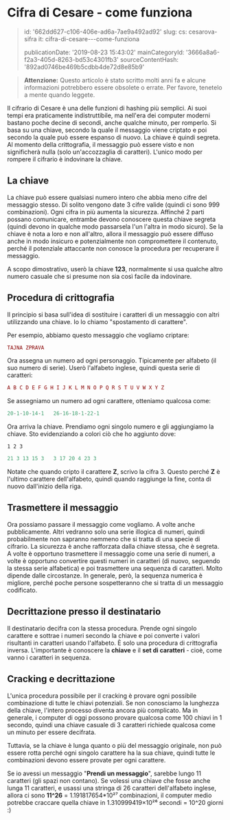 Cifra di Cesare - come funziona
===============================

> id: '662dd627-c106-406e-ad6a-7ae9a492ad92'
> slug:
> 	cs: cesarova-sifra
> 	it: cifra-di-cesare---come-funziona
> 
> publicationDate: '2019-08-23 15:43:02'
> mainCategoryId: '3666a8a6-f2a3-405d-8263-bd53c4301fb3'
> sourceContentHash: '892ad0746be469b5cdbb4de72d8e85b9'

> **Attenzione:** Questo articolo è stato scritto molti anni fa e alcune informazioni potrebbero essere obsolete o errate. Per favore, tenetelo a mente quando leggete.

Il cifrario di Cesare è una delle funzioni di hashing più semplici. Ai suoi tempi era praticamente indistruttibile, ma nell'era dei computer moderni bastano poche decine di secondi, anche qualche minuto, per romperlo. Si basa su una chiave, secondo la quale il messaggio viene criptato e poi secondo la quale può essere espanso di nuovo. La chiave è quindi segreta. Al momento della crittografia, il messaggio può essere visto e non significherà nulla (solo un'accozzaglia di caratteri). L'unico modo per rompere il cifrario è indovinare la chiave.

La chiave
--------------------------

La chiave può essere qualsiasi numero intero che abbia meno cifre del messaggio stesso. Di solito vengono date 3 cifre valide (quindi ci sono 999 combinazioni). Ogni cifra in più aumenta la sicurezza. Affinché 2 parti possano comunicare, entrambe devono conoscere questa chiave segreta (quindi devono in qualche modo passarsela l'un l'altra in modo sicuro). Se la chiave è nota a loro e non all'altro, allora il messaggio può essere diffuso anche in modo insicuro e potenzialmente non compromettere il contenuto, perché il potenziale attaccante non conosce la procedura per recuperare il messaggio.

A scopo dimostrativo, userò la chiave **123**, normalmente si usa qualche altro numero casuale che si presume non sia così facile da indovinare.

Procedura di crittografia
--------------------------

Il principio si basa sull'idea di sostituire i caratteri di un messaggio con altri utilizzando una chiave. Io lo chiamo "spostamento di carattere".

Per esempio, abbiamo questo messaggio che vogliamo criptare:

```php
TAJNA ZPRAVA
```

Ora assegna un numero ad ogni personaggio. Tipicamente per alfabeto (il suo numero di serie). Userò l'alfabeto inglese, quindi questa serie di caratteri:

```php
A B C D E F G H I J K L M N O P Q R S T U V W X Y Z
```

Se assegniamo un numero ad ogni carattere, otteniamo qualcosa come:

```php
20-1-10-14-1   26-16-18-1-22-1
```

Ora arriva la chiave. Prendiamo ogni singolo numero e gli aggiungiamo la chiave. Sto evidenziando a colori ciò che ho aggiunto dove:

`1 2 3`

```php
21 3 13 15 3   3 17 20 4 23 3
```

Notate che quando cripto il carattere **Z**, scrivo la cifra 3. Questo perché **Z** è l'ultimo carattere dell'alfabeto, quindi quando raggiunge la fine, conta di nuovo dall'inizio della riga.

Trasmettere il messaggio
--------------------------

Ora possiamo passare il messaggio come vogliamo. A volte anche pubblicamente. Altri vedranno solo una serie illogica di numeri, quindi probabilmente non sapranno nemmeno che si tratta di una specie di cifrario. La sicurezza è anche rafforzata dalla chiave stessa, che è segreta. A volte è opportuno trasmettere il messaggio come una serie di numeri, a volte è opportuno convertire questi numeri in caratteri (di nuovo, seguendo la stessa serie alfabetica) e poi trasmettere una sequenza di caratteri. Molto dipende dalle circostanze. In generale, però, la sequenza numerica è migliore, perché poche persone sospetteranno che si tratta di un messaggio codificato.

Decrittazione presso il destinatario
--------------------------

Il destinatario decifra con la stessa procedura. Prende ogni singolo carattere e sottrae i numeri secondo la chiave e poi converte i valori risultanti in caratteri usando l'alfabeto. È solo una procedura di crittografia inversa. L'importante è conoscere la **chiave** e il **set di caratteri** - cioè, come vanno i caratteri in sequenza.

Cracking e decrittazione
--------------------------

L'unica procedura possibile per il cracking è provare ogni possibile combinazione di tutte le chiavi potenziali. Se non conosciamo la lunghezza della chiave, l'intero processo diventa ancora più complicato. Ma in generale, i computer di oggi possono provare qualcosa come 100 chiavi in 1 secondo, quindi una chiave casuale di 3 caratteri richiede qualcosa come un minuto per essere decifrata.

Tuttavia, se la chiave è lunga quanto o più del messaggio originale, non può essere rotta perché ogni singolo carattere ha la sua chiave, quindi tutte le combinazioni devono essere provate per ogni carattere.

Se io avessi un messaggio "**Prendi un messaggio**", sarebbe lungo 11 caratteri (gli spazi non contano). Se volessi una chiave che fosse anche lunga 11 caratteri, e usassi una stringa di 26 caratteri dell'alfabeto inglese, allora ci sono **11^26** = 1.191817654*10²⁷ combinazioni, il computer medio potrebbe craccare quella chiave in 1.310999419×10²⁶ secondi = 10^20 giorni :)
